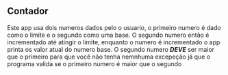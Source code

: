 ## Contador

Este app usa dois numeros dados pelo o usuario, o primeiro numero é dado como o limite e o segundo como uma base.
O segundo numero então é incrementado até atingir o limite, enquanto o numero é incrementado o app printa os valor atual do numero base.
O segundo numero ***DEVE*** ser maior que o primeiro para que você não tenha nemnhuma excepeção já que o programa valida se o primeiro numero é maior que o segundo